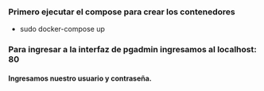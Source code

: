 ### Primero ejecutar el compose para crear los contenedores

* sudo docker-compose up

### Para ingresar a la interfaz de pgadmin ingresamos al localhost: 80

#### Ingresamos nuestro usuario y contraseña.


